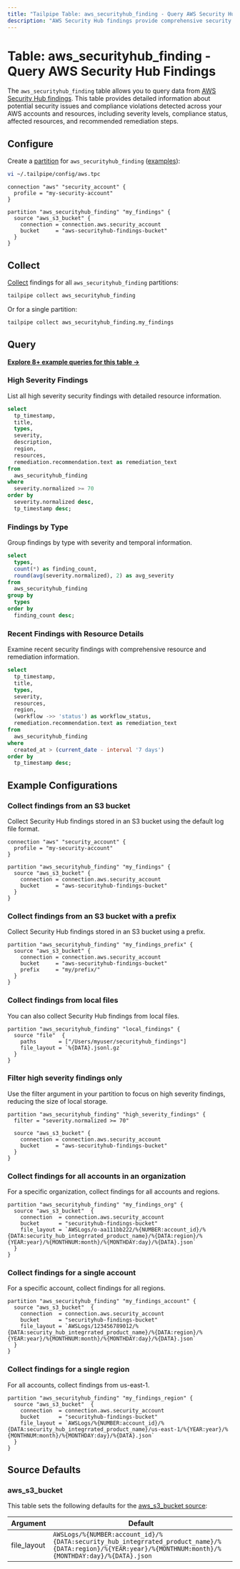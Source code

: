 ```yaml
---
title: "Tailpipe Table: aws_securityhub_finding - Query AWS Security Hub Findings"
description: "AWS Security Hub findings provide comprehensive security findings from various AWS security services and partner integrations, including details about potential security issues and compliance violations."
---
```


# Table: aws_securityhub_finding - Query AWS Security Hub Findings

The `aws_securityhub_finding` table allows you to query data from [AWS Security Hub findings](https://docs.aws.amazon.com/securityhub/latest/userguide/securityhub-findings.html). This table provides detailed information about potential security issues and compliance violations detected across your AWS accounts and resources, including severity levels, compliance status, affected resources, and recommended remediation steps.

## Configure

Create a [partition](https://tailpipe.io/docs/manage/partition) for `aws_securityhub_finding` ([examples](https://hub.tailpipe.io/plugins/turbot/aws/tables/aws_securityhub_finding#example-configurations)):

```sh
vi ~/.tailpipe/config/aws.tpc
```

```hcl
connection "aws" "security_account" {
  profile = "my-security-account"
}

partition "aws_securityhub_finding" "my_findings" {
  source "aws_s3_bucket" {
    connection = connection.aws.security_account
    bucket     = "aws-securityhub-findings-bucket"
  }
}
```

## Collect

[Collect](https://tailpipe.io/docs/manage/collection) findings for all `aws_securityhub_finding` partitions:

```sh
tailpipe collect aws_securityhub_finding
```

Or for a single partition:

```sh
tailpipe collect aws_securityhub_finding.my_findings
```

## Query

**[Explore 8+ example queries for this table →](https://hub.tailpipe.io/plugins/turbot/aws/queries/aws_securityhub_finding)**

### High Severity Findings

List all high severity security findings with detailed resource information.

```sql
select
  tp_timestamp,
  title,
  types,
  severity,
  description,
  region,
  resources,
  remediation.recommendation.text as remediation_text
from
  aws_securityhub_finding
where
  severity.normalized >= 70
order by
  severity.normalized desc,
  tp_timestamp desc;
```

### Findings by Type

Group findings by type with severity and temporal information.

```sql
select
  types,
  count(*) as finding_count,
  round(avg(severity.normalized), 2) as avg_severity
from
  aws_securityhub_finding
group by
  types
order by
  finding_count desc;
```

### Recent Findings with Resource Details

Examine recent security findings with comprehensive resource and remediation information.

```sql
select
  tp_timestamp,
  title,
  types,
  severity,
  resources,
  region,
  (workflow ->> 'status') as workflow_status,
  remediation.recommendation.text as remediation_text
from
  aws_securityhub_finding
where
  created_at > (current_date - interval '7 days')
order by
  tp_timestamp desc;
```

## Example Configurations

### Collect findings from an S3 bucket

Collect Security Hub findings stored in an S3 bucket using the default log file format.

```hcl
connection "aws" "security_account" {
  profile = "my-security-account"
}

partition "aws_securityhub_finding" "my_findings" {
  source "aws_s3_bucket" {
    connection = connection.aws.security_account
    bucket     = "aws-securityhub-findings-bucket"
  }
}
```

### Collect findings from an S3 bucket with a prefix

Collect Security Hub findings stored in an S3 bucket using a prefix.

```hcl
partition "aws_securityhub_finding" "my_findings_prefix" {
  source "aws_s3_bucket" {
    connection = connection.aws.security_account
    bucket     = "aws-securityhub-findings-bucket"
    prefix     = "my/prefix/"
  }
}
```

### Collect findings from local files

You can also collect Security Hub findings from local files.

```hcl
partition "aws_securityhub_finding" "local_findings" {
  source "file"  {
    paths       = ["/Users/myuser/securityhub_findings"]
    file_layout = `%{DATA}.jsonl.gz`
  }
}
```

### Filter high severity findings only

Use the filter argument in your partition to focus on high severity findings, reducing the size of local storage.

```hcl
partition "aws_securityhub_finding" "high_severity_findings" {
  filter = "severity.normalized >= 70"

  source "aws_s3_bucket" {
    connection = connection.aws.security_account
    bucket     = "aws-securityhub-findings-bucket"
  }
}
```

### Collect findings for all accounts in an organization

For a specific organization, collect findings for all accounts and regions.

```hcl
partition "aws_securityhub_finding" "my_findings_org" {
  source "aws_s3_bucket"  {
    connection  = connection.aws.security_account
    bucket      = "securityhub-findings-bucket"
    file_layout = `AWSLogs/o-aa111bb222/%{NUMBER:account_id}/%{DATA:security_hub_integrrated_product_name}/%{DATA:region}/%{YEAR:year}/%{MONTHNUM:month}/%{MONTHDAY:day}/%{DATA}.json`
  }
}
```

### Collect findings for a single account

For a specific account, collect findings for all regions.

```hcl
partition "aws_securityhub_finding" "my_findings_account" {
  source "aws_s3_bucket"  {
    connection  = connection.aws.security_account
    bucket      = "securityhub-findings-bucket"
    file_layout = `AWSLogs/123456789012/%{DATA:security_hub_integrrated_product_name}/%{DATA:region}/%{YEAR:year}/%{MONTHNUM:month}/%{MONTHDAY:day}/%{DATA}.json`
  }
}
```

### Collect findings for a single region

For all accounts, collect findings from us-east-1.

```hcl
partition "aws_securityhub_finding" "my_findings_region" {
  source "aws_s3_bucket"  {
    connection  = connection.aws.security_account
    bucket      = "securityhub-findings-bucket"
    file_layout = `AWSLogs/%{NUMBER:account_id}/%{DATA:security_hub_integrrated_product_name}/us-east-1/%{YEAR:year}/%{MONTHNUM:month}/%{MONTHDAY:day}/%{DATA}.json`
  }
}
```

## Source Defaults

### aws_s3_bucket

This table sets the following defaults for the [aws_s3_bucket source](https://hub.tailpipe.io/plugins/turbot/aws/sources/aws_s3_bucket#arguments):

| Argument      | Default |
|--------------|---------|
| file_layout  | `AWSLogs/%{NUMBER:account_id}/%{DATA:security_hub_integrrated_product_name}/%{DATA:region}/%{YEAR:year}/%{MONTHNUM:month}/%{MONTHDAY:day}/%{DATA}.json` | 
